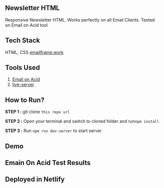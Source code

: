 ## Newsletter HTML
Responsive Newsletter HTML. Works perfectly on all Email Clients. Tested on Email on Acid tool

## Tech Stack
HTML, CSS [emailframe.work](https://emailframe.work/)

## Tools Used
1. [Email on Acid](https://www.emailonacid.com/email-testing/)
2. [live-server](https://www.npmjs.com/package/live-server)

## How to Run?
**STEP 1 :** git clone `this repo url`

**STEP 2 :** Open your terminal and switch to cloned folder and run`npm install`

**STEP 3 :** Run `npm run dev-server` to start server 

## Demo

## Emain On Acid Test Results

## Deployed in Netlify
